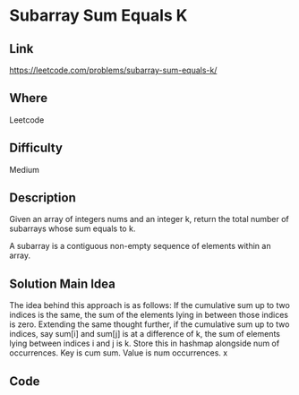 # Subarray Sum Equals K

## Link

https://leetcode.com/problems/subarray-sum-equals-k/

## Where

Leetcode

## Difficulty

Medium

## Description

Given an array of integers nums and an integer k, return the total number of subarrays whose sum equals to k.

A subarray is a contiguous non-empty sequence of elements within an array.

## Solution Main Idea

The idea behind this approach is as follows: If the cumulative sum up to two indices is the same, the sum of the elements lying in between those indices is zero. Extending the same thought further, if the cumulative sum up to two indices, say sum[i] and sum[j] is at a difference of k, the sum of elements lying between indices i and j is k. Store this in hashmap alongside num of occurrences. Key is cum sum. Value is num occurrences.
x

## Code

```python

```
